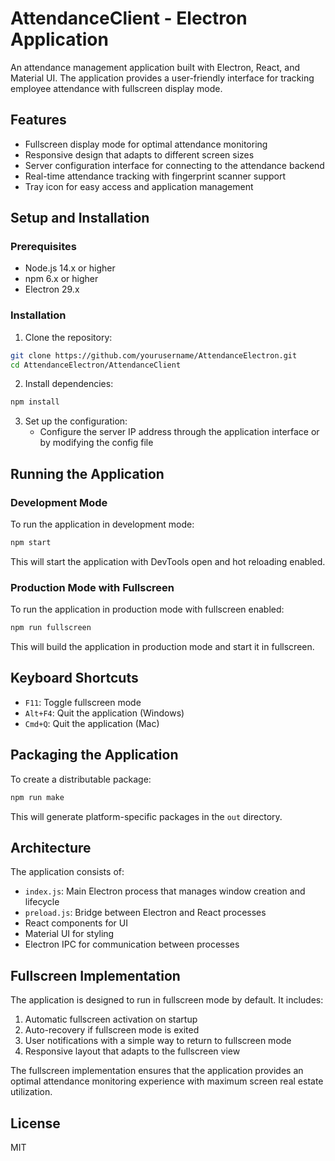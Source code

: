 # AttendanceClient - Electron Application

An attendance management application built with Electron, React, and Material UI. The application provides a user-friendly interface for tracking employee attendance with fullscreen display mode.

## Features

- Fullscreen display mode for optimal attendance monitoring
- Responsive design that adapts to different screen sizes
- Server configuration interface for connecting to the attendance backend
- Real-time attendance tracking with fingerprint scanner support
- Tray icon for easy access and application management

## Setup and Installation

### Prerequisites

- Node.js 14.x or higher
- npm 6.x or higher
- Electron 29.x

### Installation

1. Clone the repository:
```bash
git clone https://github.com/yourusername/AttendanceElectron.git
cd AttendanceElectron/AttendanceClient
```

2. Install dependencies:
```bash
npm install
```

3. Set up the configuration:
   - Configure the server IP address through the application interface or by modifying the config file

## Running the Application

### Development Mode

To run the application in development mode:

```bash
npm start
```

This will start the application with DevTools open and hot reloading enabled.

### Production Mode with Fullscreen

To run the application in production mode with fullscreen enabled:

```bash
npm run fullscreen
```

This will build the application in production mode and start it in fullscreen.

## Keyboard Shortcuts

- `F11`: Toggle fullscreen mode
- `Alt+F4`: Quit the application (Windows)
- `Cmd+Q`: Quit the application (Mac)

## Packaging the Application

To create a distributable package:

```bash
npm run make
```

This will generate platform-specific packages in the `out` directory.

## Architecture

The application consists of:

- `index.js`: Main Electron process that manages window creation and lifecycle
- `preload.js`: Bridge between Electron and React processes
- React components for UI
- Material UI for styling
- Electron IPC for communication between processes

## Fullscreen Implementation

The application is designed to run in fullscreen mode by default. It includes:

1. Automatic fullscreen activation on startup
2. Auto-recovery if fullscreen mode is exited
3. User notifications with a simple way to return to fullscreen mode
4. Responsive layout that adapts to the fullscreen view

The fullscreen implementation ensures that the application provides an optimal attendance monitoring experience with maximum screen real estate utilization.

## License

MIT 
